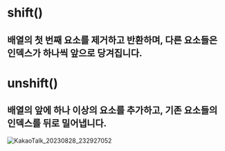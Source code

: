 # shift()

## 배열의 첫 번째 요소를 제거하고 반환하며, 다른 요소들은 인덱스가 하나씩 앞으로 당겨집니다.


# unshift()

## 배열의 앞에 하나 이상의 요소를 추가하고, 기존 요소들의 인덱스를 뒤로 밀어냅니다.

![KakaoTalk_20230828_232927052](https://github.com/byunjiin/CodingTest/assets/129635857/e4c7217d-5eea-4f0f-b0d8-eef0e0cf340d)
